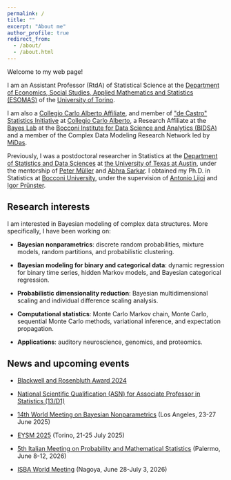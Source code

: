 ```yaml
---
permalink: /
title: ""
excerpt: "About me"
author_profile: true
redirect_from: 
  - /about/
  - /about.html
---
```


Welcome to my web page!

I am an Assistant Professor (RtdA) of Statistical Science at the [Department of Economics, Social Studies, Applied Mathematics and Statistics (ESOMAS)](https://www.esomas-en.unito.it/do/home.pl) of the [University of Torino](https://en.unito.it). 

I am also a [Collegio Carlo Alberto Affiliate](https://www.carloalberto.org/person/giovanni-rebaudo/), and member of ["de Castro" Statistics Initiative](https://www.carloalberto.org/research/statistics-initiative) at [Collegio Carlo Alberto](https://www.carloalberto.org), a Research Affiliate at the [Bayes Lab](https://bayeslab.unibocconi.eu/) at the [Bocconi Institute for Data Science and Analytics (BIDSA)](https://www.bidsa.unibocconi.eu/wps/wcm/connect/Site/Bidsa/Home) and a member of the Complex Data Modeling Research Network led by [MiDas](https://midas.mat.uc.cl/network).

Previously, I was a postdoctoral researcher in Statistics at the [Department of Statistics and Data Sciences](https://stat.utexas.edu/) at [the University of Texas at Austin](https://www.utexas.edu/), under the mentorship of [Peter Müller](https://web.ma.utexas.edu/users/pmueller/) and [Abhra Sarkar](https://abhrastat.github.io/). 
I obtained my Ph.D. in Statistics at [Bocconi University](https://www.unibocconi.eu/wps/wcm/connect/bocconi/sitopubblico_en/navigation+tree/home), under the supervision of [Antonio Lijoi](http://mypage.unibocconi.it/antoniolijoi/) and [Igor Prünster](http://didattica.unibocconi.it/mypage/index.php?IdUte=187032&cognome=PRUENSTER&nome=IGOR&urlBackMy=).

## Research interests
I am interested in Bayesian modeling of complex data structures. More specifically, I have been working on:

* **Bayesian nonparametrics**: discrete random probabilities, mixture models, random partitions, and probabilistic clustering.

* **Bayesian modeling for binary and categorical data**: dynamic regression for binary time series, hidden Markov models, and Bayesian categorical regression.

* **Probabilistic dimensionality reduction**: Bayesian multidimensional scaling and individual difference scaling analysis.

* **Computational statistics**:  Monte Carlo Markov chain, Monte Carlo, sequential Monte Carlo methods, variational inference, and expectation propagation.

* **Applications**: auditory neuroscience, genomics, and proteomics.

## News and upcoming events

* [Blackwell and Rosenbluth Award 2024](https://j-isba.github.io/blackwell-rosenbluth.html)
* [National Scientific Qualification (ASN) for Associate Professor in Statistics (13/D1)](https://asn23.cineca.it/pubblico/miur/esito-abilitato/13%252FD1/2/2)

* [14th World Meeting on Bayesian Nonparametrics](https://bnp14.org) (Los Angeles, 23-27 June 2025)
* [EYSM 2025](https://sites.google.com/view/eysmtorino2025/home?authuser=0) (Torino, 21-25 July 2025)
* [5th Italian Meeting on Probability and Mathematical Statistics](https://probabilitypalermo2026.unipa.it/#:~:text=Palermo%2C%20Italy%2C%20June%208%20%E2%80%93%2012%2C%202026&text=The%20meeting%20aims%20to%20bring,results%20and%20fostering%20academic%20exchange) (Palermo, June 8-12, 2026)
* [ISBA World Meeting](https://isba2026.github.io/) (Nagoya, June 28-July 3, 2026)



